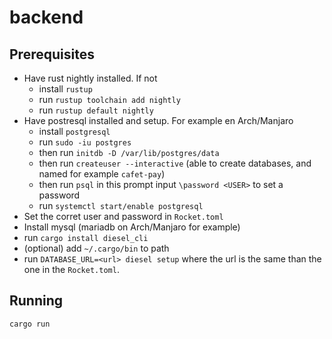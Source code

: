 # backend

## Prerequisites

 - Have rust nightly installed. If not
 	- install `rustup`
	- run `rustup toolchain add nightly`
	- run `rustup default nightly`
 - Have postresql installed and setup. For example en Arch/Manjaro
 	- install `postgresql`
	- run `sudo -iu postgres`
	- then run `initdb -D /var/lib/postgres/data`
	- then run `createuser --interactive` (able to create databases, and named for example `cafet-pay`)
	- then run `psql` in this prompt input `\password <USER>` to set a password
	- run `systemctl start/enable postgresql`
 - Set the corret user and password in `Rocket.toml`
 - Install mysql (mariadb on Arch/Manjaro for example)
 - run `cargo install diesel_cli`
 - (optional) add `~/.cargo/bin` to path
 - run `DATABASE_URL=<url> diesel setup` where the url is the same than the one in the `Rocket.toml`.

## Running

`cargo run`
